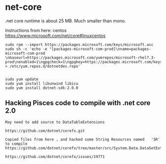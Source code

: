 # net-core


.net core runtime is about 25 MB.  Much smaller than mono.  

Instructions from here:   centos
https://www.microsoft.com/net/core#linuxcentos



    sudo rpm --import https://packages.microsoft.com/keys/microsoft.asc
    sudo sh -c 'echo -e "[packages-microsoft-com-prod]\nname=packages-microsoft-com-prod \nbaseurl=https://packages.microsoft.com/yumrepos/microsoft-rhel7.3-prod\nenabled=1\ngpgcheck=1\ngpgkey=https://packages.microsoft.com/keys/microsoft.asc" > /etc/yum.repos.d/dotnetdev.repo'


    sudo yum update
    sudo yum install libunwind libicu
    sudo yum install dotnet-sdk-2.0.0
    

## Hacking Pisces code to compile with .net core 2.0
    May need to add source to DataTableExtensions
    
    https://github.com/dotnet/corefx.git
    
    Copied files from here , and hacked some String Resources named   'SR' to compile
    https://github.com/dotnet/corefx/tree/master/src/System.Data.DataSetExtensions/src
    
    https://github.com/dotnet/corefx/issues/19771




